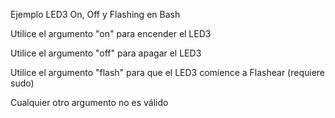Ejemplo LED3 On, Off y Flashing en Bash


Utilice el argumento "on" para encender el LED3

Utilice el argumento "off" para apagar el LED3 

Utilice el argumento "flash" para que el LED3 comience a Flashear (requiere sudo)


Cualquier otro argumento no es válido
